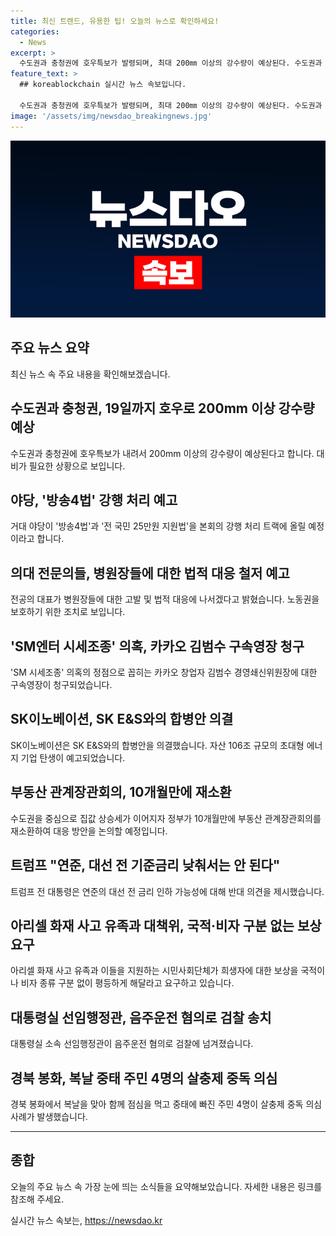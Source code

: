 ```yaml
---
title: 최신 트렌드, 유용한 팁! 오늘의 뉴스로 확인하세요!
categories:
  - News
excerpt: >
  수도권과 충청권에 호우특보가 발령되며, 최대 200㎜ 이상의 강수량이 예상된다. 수도권과 강원내륙·산지에 호우가 계속되고, 충청에서는 18일부터 시간당 70㎜ 이상의 강수량이 예상된다. 또한, 17일 새벽에 발효했던 호우특보가 오후 4시 10분에 일부 지역에서 다시 발령되었다. 더불어민주당은 방송4법과 노란봉투법 등을 강행 처리하겠다는 입장을 재확인했고, 병원장들을 대상으로 고발 등 법적 대응을 준비중인 것으로 알려졌다. 검찰은 SM 시세조종 의혹으로 카카오 창업자 김범수에 대한 구속영장을 청구했다. 또한, SK이노베이션과 SK E&S의 합병안이 의결되어 106조 규모의 에너지 기업이 탄생하는 등 다양한 이슈들이 떠오르고 있다.
feature_text: >
  ## koreablockchain 실시간 뉴스 속보입니다.

  수도권과 충청권에 호우특보가 발령되며, 최대 200㎜ 이상의 강수량이 예상된다. 수도권과 강원내륙·산지에 호우가 계속되고, 충청에서는 18일부터 시간당 70㎜ 이상의 강수량이 예상된다. 또한, 17일 새벽에 발효했던 호우특보가 오후 4시 10분에 일부 지역에서 다시 발령되었다. 더불어민주당은 방송4법과 노란봉투법 등을 강행 처리하겠다는 입장을 재확인했고, 병원장들을 대상으로 고발 등 법적 대응을 준비중인 것으로 알려졌다. 검찰은 SM 시세조종 의혹으로 카카오 창업자 김범수에 대한 구속영장을 청구했다. 또한, SK이노베이션과 SK E&S의 합병안이 의결되어 106조 규모의 에너지 기업이 탄생하는 등 다양한 이슈들이 떠오르고 있다.
image: '/assets/img/newsdao_breakingnews.jpg'
---
```


<p><img src="/assets/img/newsdao_breakingnews.jpg" alt="koreablockchain 속보" /></p>

<h2 data-ke-size="size26">주요 뉴스 요약</h2>

<p data-ke-size="size16">최신 뉴스 속 주요 내용을 확인해보겠습니다. </p>

<h2 data-ke-size="size24">수도권과 충청권, 19일까지 호우로 200mm 이상 강수량 예상</h2>

<p data-ke-size="size16">수도권과 충청권에 호우특보가 내려서 200mm 이상의 강수량이 예상된다고 합니다. 대비가 필요한 상황으로 보입니다.</p>

<h2 data-ke-size="size24">야당, '방송4법' 강행 처리 예고</h2>

<p data-ke-size="size16">거대 야당이 '방송4법'과 '전 국민 25만원 지원법'을 본회의 강행 처리 트랙에 올릴 예정이라고 합니다.</p>

<h2 data-ke-size="size24">의대 전문의들, 병원장들에 대한 법적 대응 철저 예고</h2>

<p data-ke-size="size16">전공의 대표가 병원장들에 대한 고발 및 법적 대응에 나서겠다고 밝혔습니다. 노동권을 보호하기 위한 조치로 보입니다. </p>

<h2 data-ke-size="size24">'SM엔터 시세조종' 의혹, 카카오 김범수 구속영장 청구</h2>

<p data-ke-size="size16">'SM 시세조종' 의혹의 정점으로 꼽히는 카카오 창업자 김범수 경영쇄신위원장에 대한 구속영장이 청구되었습니다. </p>

<h2 data-ke-size="size24">SK이노베이션, SK E&S와의 합병안 의결</h2>

<p data-ke-size="size16">SK이노베이션은 SK E&S와의 합병안을 의결했습니다. 자산 106조 규모의 초대형 에너지 기업 탄생이 예고되었습니다.</p>

<h2 data-ke-size="size24">부동산 관계장관회의, 10개월만에 재소환</h2>

<p data-ke-size="size16">수도권을 중심으로 집값 상승세가 이어지자 정부가 10개월만에 부동산 관계장관회의를 재소환하여 대응 방안을 논의할 예정입니다. </p>

<h2 data-ke-size="size24">트럼프 "연준, 대선 전 기준금리 낮춰서는 안 된다"</h2>

<p data-ke-size="size16">트럼프 전 대통령은 연준의 대선 전 금리 인하 가능성에 대해 반대 의견을 제시했습니다. </p>

<h2 data-ke-size="size24">아리셀 화재 사고 유족과 대책위, 국적·비자 구분 없는 보상 요구</h2>

<p data-ke-size="size16">아리셀 화재 사고 유족과 이들을 지원하는 시민사회단체가 희생자에 대한 보상을 국적이나 비자 종류 구분 없이 평등하게 해달라고 요구하고 있습니다. </p>

<h2 data-ke-size="size24">대통령실 선임행정관, 음주운전 혐의로 검찰 송치</h2>

<p data-ke-size="size16">대통령실 소속 선임행정관이 음주운전 혐의로 검찰에 넘겨졌습니다. </p>

<h2 data-ke-size="size24">경북 봉화, 복날 중태 주민 4명의 살충제 중독 의심</h2>

<p data-ke-size="size16">경북 봉화에서 복날을 맞아 함께 점심을 먹고 중태에 빠진 주민 4명이 살충제 중독 의심 사례가 발생했습니다. </p>

<hr>

<p data-ke-size="size16"></p>

<h2 data-ke-size="size24">종합</h2>

<p data-ke-size="size16">오늘의 주요 뉴스 속 가장 눈에 띄는 소식들을 요약해보았습니다. 자세한 내용은 링크를 참조해 주세요. </p>
실시간 뉴스 속보는, <a href="https://newsdao.kr" rel="dofollow">https://newsdao.kr</a>


